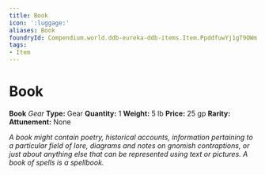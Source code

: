```yaml
---
title: Book
icon: ':luggage:'
aliases: Book
foundryId: Compendium.world.ddb-eureka-ddb-items.Item.PpddfuwYj1gT9OWm
tags:
- Item
---
```


# Book

**Book**
_Gear_
**Type:** Gear
**Quantity:** 1
**Weight:** 5 lb
**Price:** 25 gp
**Rarity:** 
**Attunement:** None

*A book might contain poetry, historical accounts, information pertaining to a particular field of lore, diagrams and notes on gnomish contraptions, or just about anything else that can be represented using text or pictures. A book of spells is a spellbook.*